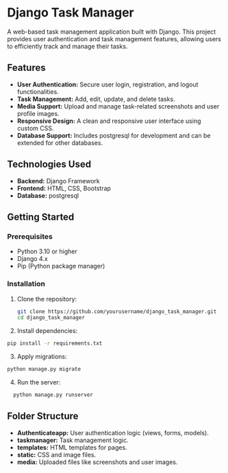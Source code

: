 # Django Task Manager

A web-based task management application built with Django. This project provides user authentication and task management features, allowing users to efficiently track and manage their tasks.

## Features
- **User Authentication:** Secure user login, registration, and logout functionalities.
- **Task Management:** Add, edit, update, and delete tasks.
- **Media Support:** Upload and manage task-related screenshots and user profile images.
- **Responsive Design:** A clean and responsive user interface using custom CSS.
- **Database Support:** Includes postgresql for development and can be extended for other databases.


## Technologies Used
- **Backend:** Django Framework
- **Frontend:** HTML, CSS, Bootstrap
- **Database:** postgresql

## Getting Started

### Prerequisites
- Python 3.10 or higher
- Django 4.x
- Pip (Python package manager)

### Installation
1. Clone the repository:
   ```bash
   git clone https://github.com/yourusername/django_task_manager.git
   cd django_task_manager
   ```
2. Install dependencies:

  ```bash
  pip install -r requirements.txt
```
3. Apply migrations:
  ```bash
  python manage.py migrate
```
4. Run the server:

```bash
  python manage.py runserver
```

## Folder Structure
- **Authenticateapp:** User authentication logic (views, forms, models).
- **taskmanager:** Task management logic.
- **templates:** HTML templates for pages.
- **static:** CSS and image files.
- **media:** Uploaded files like screenshots and user images.

